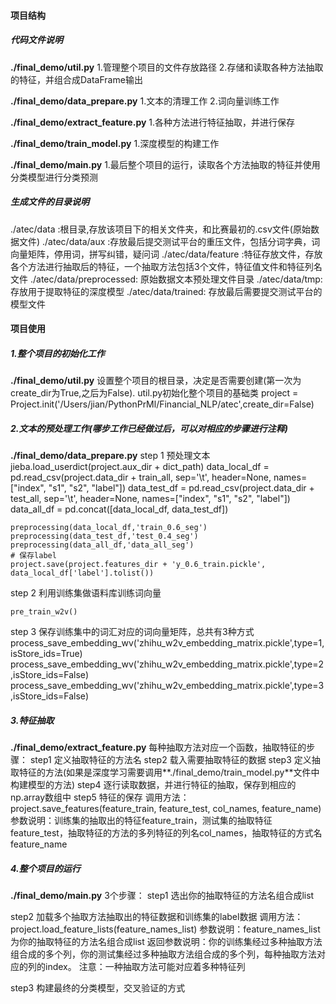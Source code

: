 
#### 项目结构
##### 代码文件说明

**./final_demo/util.py**
1.管理整个项目的文件存放路径 2.存储和读取各种方法抽取的特征，并组合成DataFrame输出

**./final_demo/data_prepare.py**
1.文本的清理工作 2.词向量训练工作

**./final_demo/extract_feature.py**
1.各种方法进行特征抽取，并进行保存

**./final_demo/train_model.py**
1.深度模型的构建工作

**./final_demo/main.py**
1.最后整个项目的运行，读取各个方法抽取的特征并使用分类模型进行分类预测

##### 生成文件的目录说明
./atec/data :根目录,存放该项目下的相关文件夹，和比赛最初的.csv文件(原始数据文件)
./atec/data/aux :存放最后提交测试平台的重压文件，包括分词字典，词向量矩阵，停用词，拼写纠错，疑问词
./atec/data/feature :特征存放文件，存放各个方法进行抽取后的特征，一个抽取方法包括3个文件，特征值文件和特征列名文件
./atec/data/preprocessed: 原始数据文本预处理文件目录
./atec/data/tmp: 存放用于提取特征的深度模型
./atec/data/trained: 存放最后需要提交测试平台的模型文件

#### 项目使用
##### 1.整个项目的初始化工作
**./final_demo/util.py** 设置整个项目的根目录，决定是否需要创建(第一次为create_dir为True,之后为False).
util.py初始化整个项目的基础类
project = Project.init('/Users/jian/PythonPrMl/Financial_NLP/atec',create_dir=False)

##### 2.文本的预处理工作(哪步工作已经做过后，可以对相应的步骤进行注释)
**./final_demo/data_prepare.py**
step 1 预处理文本
    jieba.load_userdict(project.aux_dir + dict_path)
    data_local_df = pd.read_csv(project.data_dir + train_all, sep='\t', header=None,
                                names=["index", "s1", "s2", "label"])
    data_test_df = pd.read_csv(project.data_dir + test_all, sep='\t', header=None, names=["index", "s1", "s2", "label"])
    data_all_df = pd.concat([data_local_df, data_test_df])


    preprocessing(data_local_df,'train_0.6_seg')
    preprocessing(data_test_df,'test_0.4_seg')
    preprocessing(data_all_df,'data_all_seg')
    # 保存label
    project.save(project.features_dir + 'y_0.6_train.pickle', data_local_df['label'].tolist())

step 2 利用训练集做语料库训练词向量

    pre_train_w2v()

step 3 保存训练集中的词汇对应的词向量矩阵，总共有3种方式
    process_save_embedding_wv('zhihu_w2v_embedding_matrix.pickle',type=1,isStore_ids=True)
    process_save_embedding_wv('zhihu_w2v_embedding_matrix.pickle',type=2,isStore_ids=False)
    process_save_embedding_wv('zhihu_w2v_embedding_matrix.pickle',type=3,isStore_ids=False)

##### 3.特征抽取
**./final_demo/extract_feature.py**
每种抽取方法对应一个函数，抽取特征的步骤：
step1 定义抽取特征的方法名
step2 载入需要抽取特征的数据
step3 定义抽取特征的方法(如果是深度学习需要调用**./final_demo/train_model.py**文件中构建模型的方法)
step4 逐行读取数据，并进行特征的抽取，保存到相应的np.array数组中
step5 特征的保存
调用方法：
project.save_features(feature_train, feature_test, col_names, feature_name)
参数说明：训练集的抽取出的特征feature_train，测试集的抽取特征feature_test，抽取特征的方法的多列特征的列名col_names，抽取特征的方式名feature_name

##### 4.整个项目的运行
**./final_demo/main.py**
3个步骤：
step1 选出你的抽取特征的方法名组合成list

step2 加载多个抽取方法抽取出的特征数据和训练集的label数据
调用方法：
project.load_feature_lists(feature_names_list)
参数说明：feature_names_list为你的抽取特征的方法名组合成list
返回参数说明：你的训练集经过多种抽取方法组合成的多个列，你的测试集经过多种抽取方法组合成的多个列，每种抽取方法对应的列的index。
注意：一种抽取方法可能对应着多种特征列

step3 构建最终的分类模型，交叉验证的方式

